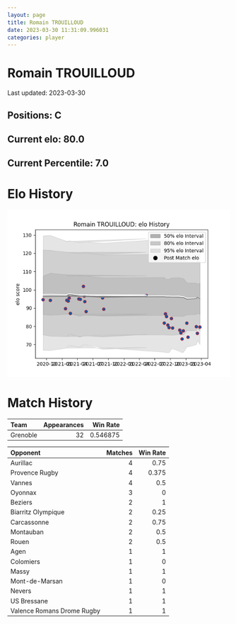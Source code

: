 ```yaml
---  
layout: page  
title: Romain TROUILLOUD  
date: 2023-03-30 11:31:09.996031  
categories: player  
---
```

# Romain TROUILLOUD


Last updated: 2023-03-30
## Positions: C

## Current elo: 80.0

## Current Percentile: 7.0

# Elo History


![elo history](history_RomainTROUILLOUD.png)
# Match History


| Team     |   Appearances |   Win Rate |
|:---------|--------------:|-----------:|
| Grenoble |            32 |   0.546875 |

| Opponent                   |   Matches |   Win Rate |
|:---------------------------|----------:|-----------:|
| Aurillac                   |         4 |      0.75  |
| Provence Rugby             |         4 |      0.375 |
| Vannes                     |         4 |      0.5   |
| Oyonnax                    |         3 |      0     |
| Beziers                    |         2 |      1     |
| Biarritz Olympique         |         2 |      0.25  |
| Carcassonne                |         2 |      0.75  |
| Montauban                  |         2 |      0.5   |
| Rouen                      |         2 |      0.5   |
| Agen                       |         1 |      1     |
| Colomiers                  |         1 |      0     |
| Massy                      |         1 |      1     |
| Mont-de-Marsan             |         1 |      0     |
| Nevers                     |         1 |      1     |
| US Bressane                |         1 |      1     |
| Valence Romans Drome Rugby |         1 |      1     |